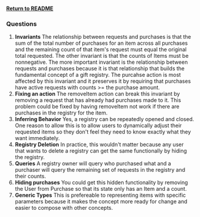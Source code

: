 #### [Return to README](../README.md#problem-set-one-reading-and-writing-concepts)
### Questions
1. **Invariants**
The relationship between requests and purchases is that the sum of the total number of purchases for an item across all purchases and the remaining count of that item's request must equal the original total requested. The other invariant is that the counts of Items must be nonnegative. The more important invariant is the relationship between requests and purchases because it is that relationship that builds the fundamental concept of a gift registry. The purcahse action is most affected by this invariant and it preserves it by requiring that purchases have active requests with counts >= the purchase amount.
2. **Fixing an action**
The removeItem action can break this invariant by removing a request that has already had purchases made to it. This problem could be fixed by having removeItem not work if there are purchases in the registry for the item.
3. **Inferring Behavior**
Yes, a registry can be repeatedly opened and closed. One reason to allow this is to allow users to dynamically adjust their requested items so they don't feel they need to know exactly what they want immediately.
4. **Registry Deletion**
In practice, this wouldn't matter because any user that wants to delete a registry can get the same functionally by hiding the registry.
5. **Queries**
A registry owner will query who purchased what and a purchaser will query the remaining set of requests in the registry and their counts.
6. **Hiding purchases**
You could get this hidden functionality by removing the User from Purchase so that its state only has an Item and a count.
7. **Generic Types**
This is prefereable to representing items with specific parameters because it makes the concept more ready for change and easier to compose with other concepts. 

